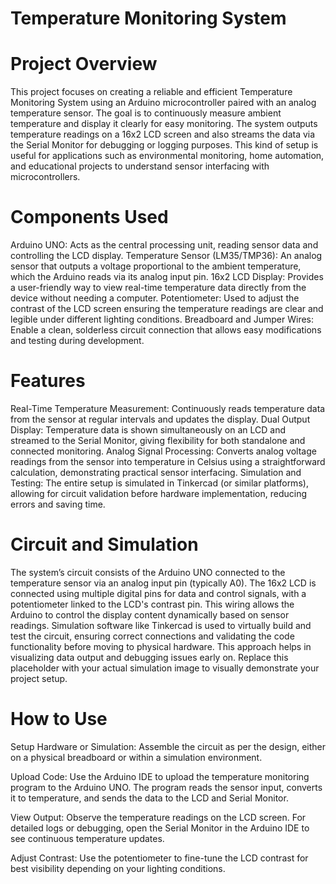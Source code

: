 # Temperature Monitoring System

# Project Overview
This project focuses on creating a reliable and efficient Temperature Monitoring System using an Arduino microcontroller paired with an analog temperature sensor. The goal is to continuously measure ambient temperature and display it clearly for easy monitoring. The system outputs temperature readings on a 16x2 LCD screen and also streams the data via the Serial Monitor for debugging or logging purposes. This kind of setup is useful for applications such as environmental monitoring, home automation, and educational projects to understand sensor interfacing with microcontrollers.

# Components Used
Arduino UNO: Acts as the central processing unit, reading sensor data and controlling the LCD display.
Temperature Sensor (LM35/TMP36): An analog sensor that outputs a voltage proportional to the ambient temperature, which the Arduino reads via its analog input pin.
16x2 LCD Display: Provides a user-friendly way to view real-time temperature data directly from the device without needing a computer.
Potentiometer: Used to adjust the contrast of the LCD screen ensuring the temperature readings are clear and legible under different lighting conditions.
Breadboard and Jumper Wires: Enable a clean, solderless circuit connection that allows easy modifications and testing during development.

# Features
Real-Time Temperature Measurement: Continuously reads temperature data from the sensor at regular intervals and updates the display.
Dual Output Display: Temperature data is shown simultaneously on an LCD and streamed to the Serial Monitor, giving flexibility for both standalone and connected monitoring.
Analog Signal Processing: Converts analog voltage readings from the sensor into temperature in Celsius using a straightforward calculation, demonstrating practical sensor interfacing.
Simulation and Testing: The entire setup is simulated in Tinkercad (or similar platforms), allowing for circuit validation before hardware implementation, reducing errors and saving time.

# Circuit and Simulation
The system’s circuit consists of the Arduino UNO connected to the temperature sensor via an analog input pin (typically A0). The 16x2 LCD is connected using multiple digital pins for data and control signals, with a potentiometer linked to the LCD's contrast pin. This wiring allows the Arduino to control the display content dynamically based on sensor readings.
Simulation software like Tinkercad is used to virtually build and test the circuit, ensuring correct connections and validating the code functionality before moving to physical hardware. This approach helps in visualizing data output and debugging issues early on.
Replace this placeholder with your actual simulation image to visually demonstrate your project setup.

# How to Use
Setup Hardware or Simulation: Assemble the circuit as per the design, either on a physical breadboard or within a simulation environment.

Upload Code: Use the Arduino IDE to upload the temperature monitoring program to the Arduino UNO. The program reads the sensor input, converts it to temperature, and sends the data to the LCD and Serial Monitor.

View Output: Observe the temperature readings on the LCD screen. For detailed logs or debugging, open the Serial Monitor in the Arduino IDE to see continuous temperature updates.

Adjust Contrast: Use the potentiometer to fine-tune the LCD contrast for best visibility depending on your lighting conditions.

